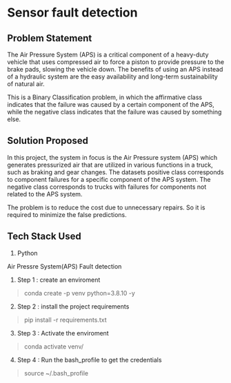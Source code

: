 # Sensor fault detection

## Problem Statement

The Air Pressure System (APS) is a critical component of a heavy-duty vehicle that uses compressed air to force a piston to provide pressure to the brake pads, slowing the vehicle down. The benefits of using an APS instead of a hydraulic system are the easy availability and long-term sustainability of natural air.

This is a Binary Classification problem, in which the affirmative class indicates that the failure was caused by a certain component of the APS, while the negative class indicates that the failure was caused by something else.

## Solution Proposed

In this project, the system in focus is the Air Pressure system (APS) which generates pressurized air that are utilized in various functions in a truck, such as braking and gear changes. The datasets positive class corresponds to component failures for a specific component of the APS system. The negative class corresponds to trucks with failures for components not related to the APS system.

The problem is to reduce the cost due to unnecessary repairs. So it is required to minimize the false predictions.

## Tech Stack Used

1. Python


Air Pressre System(APS) Fault detection
 1. Step 1 : create an enviroment
 > conda create -p venv python=3.8.10 -y
 2. Step 2 : install the project requirements
 > pip install -r requirements.txt
 3. Step 3 : Activate the enviroment
 > conda activate venv/
 4. Step 4 : Run the bash_profile to get the credentials
 > source ~/.bash_profile
